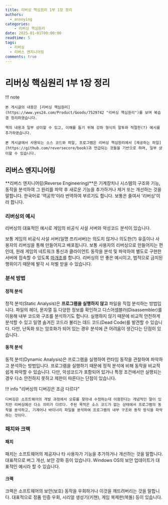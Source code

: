 ```yaml
---
title: 리버싱 핵심원리 1부 1장 정리
authors:
  - annoying
categories:
    - 리버싱 핵심원리
date: 2025-01-01T00:00:00
readtime: 5
tags:
  - 리버싱
  - 리버스 엔지니어링
comments: true
---
```


<!-- more -->

# 리버싱 핵심원리 1부 1장 정리

!!! note

    본 게시글의 내용은 [리버싱 핵심원리](https://www.yes24.com/Product/Goods/7529742 "리버싱 핵심원리")를 보며 복습 겸 정리하였습니다.

    책의 내용과 일부 상이할 수 있고, 이해를 돕기 위해 강좌 형식의 말투와 적절한(?) 예시를 추가하였습니다.

    본 게시글에서 사용되는 소스 코드와 파일, 프로그램은 리버싱 핵심원리에서 [제공하는 파일](https://github.com/reversecore/book)과 언급되는 것들을 기반으로 하며, 일부 상이할 수 있습니다.

## 리버스 엔지니어링

**리버스 엔지니어링(Reverse Engineering)**은 기계장치나 시스템의 구조와 기능, 동작을 분석하여 그 원리를 파악 후 새로운 기능을 추가하거나 제거 또는 개선하는 것을 말합니다. 한국어로 '역공학'이라 번역하여 부르기도 합니다. 보통은 줄여서 '리버싱'이라 합니다.

### 리버싱의 예시

리버싱의 대표적인 예시로 게임의 비공식 사설 서버와 악성코드 분석이 있습니다.

보통 게임의 비공식 사설 서버(일명 프리서버)는 의도치 않거나 의도한(?) 유출이나 사용자의 리버싱을 통해 만들어지고 배포됩니다. 보통 사용자의 리버싱으로 만들어지는 편인데, 원래 게임의 네트워크 통신과 클라이언트 동작을 분석 및 파악하여 별도로 구현한 서버에 접속할 수 있도록 [마개조](https://namu.wiki/w/%EB%A7%88%EA%B0%9C%EC%A1%B0 "마개조")를 합니다. 리버싱의 안 좋은 예시이고, 법적으로 금지된 행위이기 때문에 발각 시 처벌 받을 수 있습니다.

### 분석 방법
#### 정적 분석
정적 분석(Static Analysis)은 **프로그램을 실행하지 않고** 파일을 직접 분석하는 방법입니다. 파일의 헤더, 문자열 등 다양한 정보를 확인하고 디스어셈블러(Disassembler)를 이용해 내부 코드와 구조를 분석하기도 합니다. 실행하지 않기 때문에 비교적 안전하게 분석할 수 있고 일명 숨겨진 코드라 불리는 데드 코드(Dead Code)를 발견할 수 있습니다. 다만, 난독화 또는 암호화가 되어 있는 경우 분석에 큰 어려움이 생긴다는 단점이 있습니다.

#### 동적 분석
동적 분석(Dynamic Analysis)은 프로그램을 실행하여 런타임 동작을 관찰하여 파악하고 분석하는 방법입니다. 프로그램을 실행하기 때문에 정적 분석에 비해 동작을 비교적 쉽게 파악할 수 있습니다. 다만, 악성코드가 포함되어 있거나 특정 조건에서만 실행되는 경우 다소 안전하지 못하고 제한이 따른다는 단점이 있습니다.

!!! info "리버싱의 디버깅은 조금 다르다"

    디버깅은 소프트웨어의 개발 과정에서 오류를 찾아내 수정하는데 이용한다는 개념적인 말이 있지만 리버싱에선 다소 의미가 다르다. 주된 목적은 소스 코드가 없는 상태에서 프로그램의 동작을 분석하고, 기계어나 바이너리 파일을 분석하여 프로그램의 내부 구조와 동작 방식을 파악하는 것이다.

### 패치와 크랙
#### 패치
패치는 소프트웨어의 제공자나 타 사용자가 기능을 추가하거나 개선하는 것을 말합니다. 대표적으로 버그 개선, 보안 강화 등이 있습니다. Windows OS의 보안 업데이트가 대표적인 예시라 할 수 있습니다.

#### 크랙
크랙은 소프트웨어의 보안(보호) 동작을 우회하거나 이것을 깨뜨려버리는 것을 말합니다. 대표적으로 정품 인증 우회, 시리얼 생성기(키젠), 게임 복제판(복돌) 등이 있습니다.